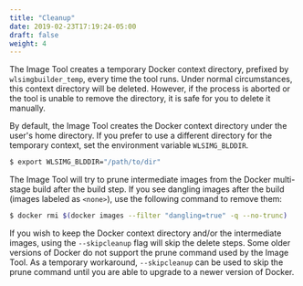 ```yaml
---
title: "Cleanup"
date: 2019-02-23T17:19:24-05:00
draft: false
weight: 4
---
```



The Image Tool creates a temporary Docker context directory, prefixed by ```wlsimgbuilder_temp```,
every time the tool runs.  Under normal circumstances, this context directory will be deleted. However,
if the process is aborted or the tool is unable to remove the directory, it is safe for you to delete it manually.

By default, the Image Tool creates the Docker context directory under the user's home directory.
If you prefer to use a different directory for the temporary context, set the environment variable `WLSIMG_BLDDIR`.

 ```bash
$ export WLSIMG_BLDDIR="/path/to/dir"
```


The Image Tool will try to prune intermediate images from the Docker multi-stage build after the build step.
If you see dangling images after the build (images labeled as `<none>`), use the following command to remove them:

```bash
$ docker rmi $(docker images --filter "dangling=true" -q --no-trunc)
```

If you wish to keep the Docker context directory and/or the intermediate images, using the `--skipcleanup` flag will
skip the delete steps.  Some older versions of Docker do not support the prune command used by the Image Tool.
As a temporary workaround, `--skipcleanup` can be used to skip the prune command until you are able to upgrade to a
newer version of Docker.
